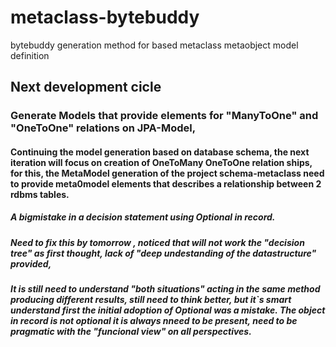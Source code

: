 # metaclass-bytebuddy
bytebuddy generation method for based metaclass metaobject model definition

## Next development cicle
### Generate Models that provide elements for "ManyToOne" and "OneToOne" relations on JPA-Model,
#### Continuing the model generation based on database schema, the next iteration will focus on creation of OneToMany OneToOne relation ships, for this, the MetaModel generation of the project schema-metaclass need to provide meta0model elements that describes a relationship between 2 rdbms tables.


##### A bigmistake in a decision statement using Optional in record.
##### Need to fix this by tomorrow , noticed that will not work the "decision tree" as first thought, lack of "deep undestanding of the datastructure" provided,
##### It is still need to understand "both situations" acting in the same method producing different results, still need to think better, but it`s smart understand first the initial adoption of Optional was a mistake. The object in record is not optional it is always nneed to be present, need to be pragmatic with the "funcional view" on all perspectives.
